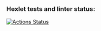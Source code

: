 ### Hexlet tests and linter status:
[![Actions Status](https://github.com/EvgeniyGlibin/python-project-83/actions/workflows/hexlet-check.yml/badge.svg)](https://github.com/EvgeniyGlibin/python-project-83/actions)